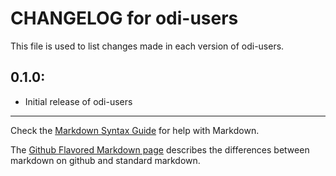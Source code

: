 # CHANGELOG for odi-users

This file is used to list changes made in each version of odi-users.

## 0.1.0:

* Initial release of odi-users

- - -
Check the [Markdown Syntax Guide](http://daringfireball.net/projects/markdown/syntax) for help with Markdown.

The [Github Flavored Markdown page](http://github.github.com/github-flavored-markdown/) describes the differences between markdown on github and standard markdown.
